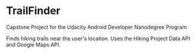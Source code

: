 # TrailFinder
Capstone Project for the Udacity Android Developer Nanodegree Program

Finds hiking trails near the user's location. Uses the Hiking Project Data API and Google Maps API.
